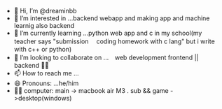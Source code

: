 - 👋 Hi, I’m @dreaminbb
- 👀 I’m interested in ...backend webapp and making app and machine learnig also backend
- 🌱 I’m currently learning ...python web app and  c in my school(my teacher says "submission　 coding homework with c lang" but i write with c++ or python)
- 💞️ I’m looking to collaborate on ...　web development frontend || backend 👨‍💻
- 📫 How to reach me ...
- 😄 Pronouns: ...he/him
- 👨‍💻 computer: main -> macbook air M3 . sub && game ->desktop(windows)

<!---
dreaminbb/dreaminbb is a ✨ special ✨ repository because its `README.md` (this file) appears on your GitHub profile.
You can click the Preview link to take a look at your changes.
--->
